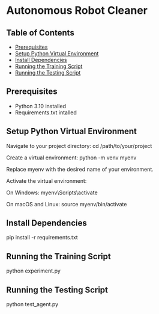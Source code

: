 # Autonomous Robot Cleaner


## Table of Contents
- [Prerequisites](#prerequisites)
- [Setup Python Virtual Environment](#setup-python-virtual-environment)
- [Install Dependencies](#install-dependencies)
- [Running the Training Script](#running-the-training-script)
- [Running the Testing Script](#running-the-testing-script)

## Prerequisites

- Python 3.10 installed
- Requirements.txt intalled

## Setup Python Virtual Environment

Navigate to your project directory:
cd /path/to/your/project

Create a virtual environment:
python -m venv myenv

Replace myenv with the desired name of your environment.

Activate the virtual environment:

On Windows:
myenv\Scripts\activate

On macOS and Linux:
source myenv/bin/activate

## Install Dependencies
pip install -r requirements.txt

## Running the Training Script
python experiment.py

## Running the Testing Script
python test_agent.py
